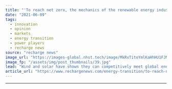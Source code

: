 ```yaml
---
title: "'To reach net zero, the mechanics of the renewable energy industry must evolve – and quickly'"
date: "2021-06-09"
tags: 
  - innovation
  - opinion
  - markets
  - energy transition
  - power players
  - recharge news
source: "recharge news"
image_url: "https://images-global.nhst.tech/image/MkRxTitoYmlKaHhHU1FJMXFQZitDVmZGcjlPaVJOK09SeERFMDRTQ3N0TT0=/nhst/binary/ba54ec6824b0e57741fcc514da3319f3"
image_fp: "/assets/img/post_thumbnails/39.jpg"
lead: "Wind and solar have shown they can competitively meet global energy demand, but as Tommy Rahbek Nielsen writes, to answer the demands of the climate emergency a new mindset is needed on manufacturing"
article_url: "https://www.rechargenews.com/energy-transition/to-reach-net-zero-the-mechanics-of-the-renewable-energy-industry-must-evolve-and-quickly/2-1-1022589"
---
```


---
